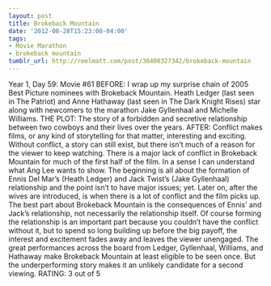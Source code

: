```yaml
---
layout: post
title: Brokeback Mountain
date: '2012-08-28T15:23:00-04:00'
tags:
- Movie Marathon
- brokeback mountain
tumblr_url: http://reelmatt.com/post/30400327342/brokeback-mountain
---
```

Year 1, Day 59: Movie #61
BEFORE: I wrap up my surprise chain of 2005 Best Picture nominees with Brokeback Mountain. Heath Ledger (last seen in The Patriot) and Anne Hathaway (last seen in The Dark Knight Rises) star along with newcomers to the marathon Jake Gyllenhaal and Michelle Williams.
THE PLOT: The story of a forbidden and secretive relationship between two cowboys and their lives over the years.
AFTER: Conflict makes films, or any kind of storytelling for that matter, interesting and exciting. Without conflict, a story can still exist, but there isn’t much of a reason for the viewer to keep watching. There is a major lack of conflict in Brokeback Mountain for much of the first half of the film.
In a sense I can understand what Ang Lee wants to show. The beginning is all about the formation of Ennis Del Mar’s (Heath Ledger) and Jack Twist’s (Jake Gyllenhaal) relationship and the point isn’t to have major issues; yet. Later on, after the wives are introduced, is when there is a lot of conflict and the film picks up. The best part about Brokeback Mountain is the consequences of Ennis’ and Jack’s relationship, not necessarily the relationship itself. Of course forming the relationship is an important part because you couldn’t have the conflict without it, but to spend so long building up before the big payoff, the interest and excitement fades away and leaves the viewer unengaged.
The great performances across the board from Ledger, Gyllenhaal, Williams, and Hathaway make Brokeback Mountain at least eligible to be seen once. But the underperforming story makes it an unlikely candidate for a second viewing.
RATING: 3 out of 5
